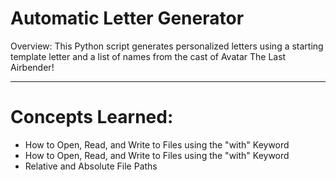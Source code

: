 # Automatic Letter Generator
Overview: This Python script generates personalized letters using a starting template letter and a list of names from the cast of Avatar The Last Airbender!

---
# Concepts Learned:
- How to Open, Read, and Write to Files using the "with" Keyword
- How to Open, Read, and Write to Files using the "with" Keyword
- Relative and Absolute File Paths
